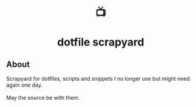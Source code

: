 <h1 align="center">
📺
	<br>
	<br> dotfile scrapyard <br>
</h1>

## About

Scrapyard for dotfiles, scripts and snippets I no longer use but might need again one day.
<br>
<br>
May the source be with them.
